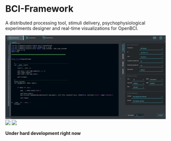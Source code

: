 # BCI-Framework

A distributed processing tool, stimuli delivery, psychophysiological experiments designer and real-time visualizations for OpenBCI.

![](https://github.com/UN-GCPDS/bci-framework/raw/master/docs/notebooks/images/Screenshot_20200817_204616.png)
![](https://github.com/UN-GCPDS/bci-framework/raw/master/docs/notebooks/images/Peek_2020-08-17_20-58.gif)
![](https://github.com/UN-GCPDS/bci-framework/raw/master/docs/notebooks/images/Peek_2020-08-17_20-54.gif)

**Under hard development right now**
